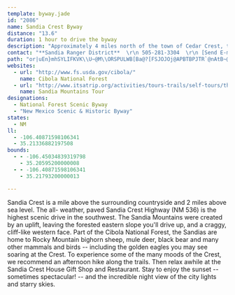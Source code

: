 ```yaml
---
template: byway.jade
id: "2086"
name: Sandia Crest Byway
distance: "13.6"
duration: 1 hour to drive the byway
description: "Approximately 4 miles north of the town of Cedar Crest, the Sandia Crest Scenic Byway branches westward toward the Sandia Crest.  The area offers scenic views of Albuquerque, the Rio Grande River, and Mount Taylor."
contact: "**Sandia Ranger District**  \r\n 505-281-3304  \r\n [Send E-mail](mailto:gfroehlich@fs.fed.us )  \r\n\r\n"
path: "or|uEn}mhSYLIFKVK\\U~@M\\ORSPULWB[Ba@?[FSJOJOj@APBTBPJTR`@nAtB~@dBDT@P?VERMPOLUFa@@g@D_@B]BUDQJOPO\\Uv@_@rAGZAV@PFb@Jn@Jb@Dh@B^@TOjBId@C\\Af@Cb@C\\GVS\\KNWP[J_@H_@D]HUNSRKXG^Ad@Aj@Ef@IXKXONUL]FI@w@HYVS`AN`Af@~@f@bAHFd@N\\DX?R?RCTKJGTQTQd@]d@a@LEP?NDLHJNFN@RAPCRIVUX]\\iAnAAl@Et@CRITMR_@`@IPELAP?RFjB@TDVLVPVRNVJXBd@C~@O\\?V@RA@Z?REPS`@KLOPKRSf@n@Td@LXDf@Dh@?l@E`@G^G\\Kf@S|ByAPCN?JDLLHNFZANANGNY^g@l@o@t@g@l@iBpB[`@IRA\\BNDNFLJHLDP@N?NGNOLMVUj@c@bA_@n@St@Ir@EV?hA?l@Ax@Ib@Eh@KjAYb@IXKVKRGTINAL?LBLHJJFNDN@N?NENEJKHMFg@Ji@FQFQFQJ[XKNS`@Sb@Uj@Ud@QVWPYNq@ZSNKNGTAVDb@HPXP`@AtAe@b@Q^KxAk@b@IRCVAf@Bh@P~@V^Hd@Dd@CXITOZQVQRIRCVDPNLXDTCTERST]T}At@cAf@c@Rw@b@a@ZUROVoDjHw@xAI^A^DTLPRPXBXGXO`@Q^Sr@W~@a@\\Mh@Qh@O`@?^CZ?\\?v@F^Hb@Dd@F\\AVCf@Kb@I^AP@LJJXHZ?XKZSNi@Xw@Xw@Rk@No@Ra@PYPSXQXIVGXKXMXOXUTUPa@Ty@b@]PW\\MXI^Gd@OrBKn@Mf@Sd@U\\[\\e@b@e@\\e@b@c@p@]j@]r@Yj@w@vAaAjBWb@Mb@A^J^TTXDZG`As@ZY\\SZSv@_@l@OxAS|@KfAEh@Eb@Gb@Md@S^S\\[VWZWV]RMVAV@PLPTBR?VSr@i@nAm@~A[r@Yf@[b@YT]Vu@Vm@\\m@f@Y`@Yb@O\\W`ACVCVIlBGx@Ot@Sh@c@z@Yl@Kl@AR?t@?`@@^Ed@KXKXMN]Zc@Xe@Vo@f@g@b@c@Ze@d@w@t@g@l@g@l@YVOX_@j@{@jA}@dAs@t@kA`AcC|A[Nw@\\iAb@_AVo@N_APq@Jc@B]HYNMXAXDZLVNLJB"
websites: 
  - url: "http://www.fs.usda.gov/cibola/"
    name: Cibola National Forest
  - url: "http://www.itsatrip.org/activities/tours-trails/self-tours/themed-tours.aspx#sandia"
    name: Sandia Mountains Tour
designations: 
  - National Forest Scenic Byway
  - "New Mexico Scenic & Historic Byway"
states: 
  - NM
ll: 
  - -106.40871598106341
  - 35.21336882197508
bounds: 
  - - -106.45034839319798
    - 35.20595200000008
  - - -106.40871598106341
    - 35.21793200000013

---
```


Sandia Crest is a mile above the surrounding countryside and 2 miles above sea level. The all- weather, paved Sandia Crest Highway (NM 536) is the highest scenic drive in the southwest. The Sandia
Mountains were created by an uplift, leaving the forested eastern slope you'll drive up, and a craggy, cliff-like western face. Part of the Cibola National Forest, the Sandias are home to Rocky Mountain bighorn sheep, mule deer, black bear and many other
mammals and birds -- including the golden eagles you may see
soaring at the Crest. To experience some of the many moods of the
Crest, we recommend an afternoon hike along the trails. Then relax
awhile at the Sandia Crest House Gift Shop and Restaurant. Stay to
enjoy the sunset -- sometimes spectacular! -- and the
incredible night view of the city lights and starry skies.

